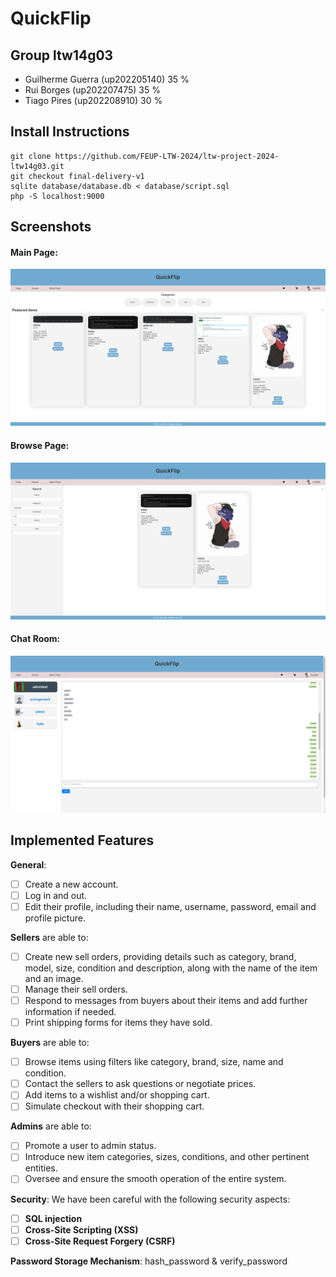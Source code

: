 # QuickFlip

## Group ltw14g03

- Guilherme Guerra (up202205140) 35 %
- Rui Borges (up202207475) 35 %
- Tiago Pires (up202208910) 30 %

## Install Instructions

    git clone https://github.com/FEUP-LTW-2024/ltw-project-2024-ltw14g03.git
    git checkout final-delivery-v1
    sqlite database/database.db < database/script.sql
    php -S localhost:9000

## Screenshots

#### Main Page:
![Main Page](/screenshots/img1.png)
#### Browse Page:
![BrowsePage](/screenshots/img2.png)
#### Chat Room:
![Chat Room](/screenshots/img3.png)

## Implemented Features

**General**:

- [ ] Create a new account.
- [ ] Log in and out.
- [ ] Edit their profile, including their name, username, password, email and profile picture.

**Sellers**  are able to:

- [ ] Create new sell orders, providing details such as category, brand, model, size, condition and description, along with the name of the item and an image.
- [ ] Manage their sell orders.
- [ ] Respond to messages from buyers about their items and add further information if needed.
- [ ] Print shipping forms for items they have sold.

**Buyers**  are able to:

- [ ] Browse items using filters like category, brand, size, name and condition.
- [ ] Contact the sellers to ask questions or negotiate prices.
- [ ] Add items to a wishlist and/or shopping cart.
- [ ] Simulate checkout with their shopping cart.

**Admins**  are able to:

- [ ] Promote a user to admin status.
- [ ] Introduce new item categories, sizes, conditions, and other pertinent entities.
- [ ] Oversee and ensure the smooth operation of the entire system.

**Security**:
We have been careful with the following security aspects:

- [ ] **SQL injection**
- [ ] **Cross-Site Scripting (XSS)**
- [ ] **Cross-Site Request Forgery (CSRF)**

**Password Storage Mechanism**: hash_password & verify_password
